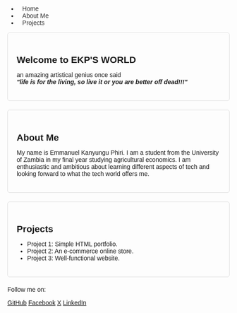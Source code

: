 <!DOCTYPE html>
<html lang="en">
<head>
  <meta charset="UTF-8">
  <meta name="viewport" content="width=device-width, initial-scale=1.0">
  <title>My Portfolio</title>
  <style>
    body {
      font-family: sans-serif;
      margin: 0;
      padding: 20px;
    }

    nav {
      display: flex;
      justify-content: space-between;
      align-items: center;
      background-color: #eee;
      padding: 10px;
    }

    nav a {
      text-decoration: none;
      color: #333;
      padding: 10px;
    }

    nav a:hover {
      background-color: #ddd;
    }

    section {
      margin-bottom: 20px;
      padding: 20px;
      border: 1px solid #ddd;
      border-radius: 5px;
    }

    h2 {
      margin-bottom: 10px;
    }
  </style>
</head>
<body>
  <nav>
    <ul>
      <li><a href="#home">Home</a></li>
      <li><a href="#about">About Me</a></li>
      <li><a href="#projects">Projects</a></li>
    </ul>
  </nav>

  <section id="home">
    <h2>Welcome to EKP'S WORLD</h2>
    <p>
      an amazing artistical genius once said<br>
      <i><b>"life is for the living, so live it or you are better off dead!!!"</b></i>
    </p>
  </section>

  <section id="about">
    <h2>About Me</h2>
    <p>
      My name is Emmanuel Kanyungu Phiri. I am a student from the University of Zambia in my final year studying agricultural economics. I am enthusiastic and ambitious about learning different aspects of tech and looking forward to what the tech world offers me.
    </p>
  </section>

  <section id="projects">
    <h2>Projects</h2>
    <ul>
      <li>Project 1: Simple HTML portfolio.</li>
      <li>Project 2: An e-commerce online store.</li>
      <li>Project 3: Well-functional website.</li>
    </ul>
  </section>

  <footer>
    <p>Follow me on:</p>
    <a href="https://github.com/Kanyungu">GitHub</a>
    <a href="https://www.facebook.com/profile.php?id=100014265438805&mibextid=kFxxJD">Facebook</a>
    <a href="https://x.com/EmmanuelKPhiri1?t=M7TAI6gG_L2cDu2hQ_2PFA&s=09">X</a>
    <a href="https://www.linkedin.com/in/kanyungu17?utm_source=share&utm_campaign=share_via&utm_content=profile&utm_medium=android_app">LinkedIn</a>
  </footer>
</body>
</html>
